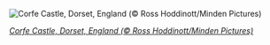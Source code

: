 
![Corfe Castle, Dorset, England (© Ross Hoddinott/Minden Pictures)](https://cn.bing.com//th?id=OHR.CorfeDorset_EN-US9572315101_1920x1080.jpg&rf=LaDigue_1920x1080.jpg&pid=hp)

*[Corfe Castle, Dorset, England (© Ross Hoddinott/Minden Pictures)](https://www.bing.com/search?q=corfe+castle+dorset+england&form=hpcapt&filters=HpDate%3a%2220201026_0700%22)*
